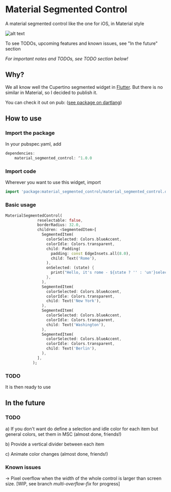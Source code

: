 # Material Segmented Control

A material segmented control like the one for iOS, in Material style

![alt text](https://github.com/beagle-barks/material_segmented_control/blob/master/images/msc_100.jpg "Preview")

To see TODOs, upcoming features and known issues, see "In the future" section


*For important notes and TODOs, see TODO section below!*


## Why?

We all know well the Cupertino segmented widget in [Flutter](https://flutter.dev).
But there is no similar in Material, so I decided to publish it.

You can check it out on pub:
([see package on dartlang](http://pub.dartlang.org/packages/material_segmented_control))


## How to use


### Import the package

In your pubspec.yaml, add

```dart
dependencies: 
    material_segmented_control: ^1.0.0
```


### Import code

Wherever you want to use this widget, import

```dart
import 'package:material_segmented_control/material_segmented_control.dart';
```


### Basic usage

```dart
MaterialSegmentedControl(
              reselectable: false,
              borderRadius: 32.0,
              children: <SegmentedItem>[
                SegmentedItem(
                  colorSelected: Colors.blueAccent,
                  colorIdle: Colors.transparent,
                  child: Padding(
                    padding: const EdgeInsets.all(8.0),
                    child: Text('Rome'),
                  ),
                  onSelected: (state) {
                    print("Hello, it's rome - ${state ? '' : 'un'}selected");
                  },
                ),
                SegmentedItem(
                  colorSelected: Colors.blueAccent,
                  colorIdle: Colors.transparent,
                  child: Text('New York'),
                ),
                SegmentedItem(
                  colorSelected: Colors.blueAccent,
                  colorIdle: Colors.transparent,
                  child: Text('Washington'),
                ),
                SegmentedItem(
                  colorSelected: Colors.blueAccent,
                  colorIdle: Colors.transparent,
                  child: Text('Berlin'),
                ),
              ],
            );
```

### TODO

It is then ready to use

## In the future

### TODO

a) If you don't want do define a selection and idle color for each item but general colors, set them in MSC (almost done, friends!)

b) Provide a vertical divider between each item

c) Animate color changes (almost done, friends!)

### Known issues

-> Pixel overflow when the width of the whole control is larger than screen size. [WIP, see branch *multi-overflow-fix* for progress]